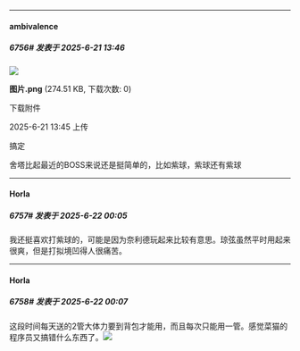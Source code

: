 ﻿
*****

####  ambivalence  
##### 6756#       发表于 2025-6-21 13:46

<img src="https://img.stage1st.com/forum/202506/21/134535h454r9co9bi4mvmj.png" referrerpolicy="no-referrer">

<strong>图片.png</strong> (274.51 KB, 下载次数: 0)

下载附件

2025-6-21 13:45 上传

搞定

舍塔比起最近的BOSS来说还是挺简单的，比如紫球，紫球还有紫球


*****

####  Horla  
##### 6757#       发表于 2025-6-22 00:05

我还挺喜欢打紫球的，可能是因为奈利德玩起来比较有意思。琼弦虽然平时用起来很爽，但是打拟境凹得人很痛苦。

*****

####  Horla  
##### 6758#       发表于 2025-6-22 00:07

这段时间每天送的2管大体力要到背包才能用，而且每次只能用一管。感觉菜猫的程序员又搞错什么东西了。<img src="https://static.stage1st.com/image/smiley/face2017/067.png" referrerpolicy="no-referrer">

